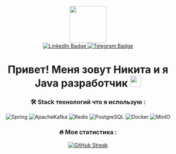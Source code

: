 <div id="header" align="center">
  <img src="https://media.giphy.com/media/M9gbBd9nbDrOTu1Mqx/giphy.gif" width="100"/>
</div>
<div id="badges" align="center">
  <a href="https://linkedin.com/in/1b4588306">
    <img src="https://img.shields.io/badge/LinkedIn-blue?style=for-the-badge&logo=linkedin&logoColor=white" alt="LinkedIn Badge"/>
  </a>
  <a href="https://t.me/Nik_Salut">
    <img src="https://img.shields.io/badge/Telegram-blue?style=for-the-badge&logo=twitter&logoColor=white" alt="Telegram Badge"/>
  </a>
</div>
<div id="badges" align="center">
<img src="https://komarev.com/ghpvc/?username=Nikita-jdev&style=flat-square&color=blue" alt=""/>
  <h1>
  Привет! Меня зовут Никита и я Java разработчик <img src="https://media.giphy.com/media/WUlplcMpOCEmTGBtBW/giphy.gif" width="30">
</h1>

### :hammer_and_wrench: Stack технологий что я использую : 
![Spring](https://img.shields.io/badge/Spring-30C814?style=for-the-badge&logo=Spring&logoColor=white)
![ApacheKafka](https://img.shields.io/badge/ApacheKafka-C83A3A?style=for-the-badge&logo=ApacheKafka&logoColor=white)
![Redis](https://img.shields.io/badge/Redis-FF3E3E?style=for-the-badge&logo=Redis&logoColor=white)
![PostgreSQL](https://img.shields.io/badge/PostgreSQL-3A74B4?style=for-the-badge&logo=PostgreSQL&logoColor=white)
![Docker](https://img.shields.io/badge/Docker-4595A1?style=for-the-badge&logo=docker&logoColor=white)
![MinIO](https://img.shields.io/badge/MinIO-E44D29?style=for-the-badge&logo=MinIO&logoColor=white)



### :fire: Моя статистика :
[![GitHub Streak](https://github-readme-streak-stats.herokuapp.com?user=Nikita-jdev&theme=transparent&locale=ru)](https://git.io/streak-stats)
</div>
